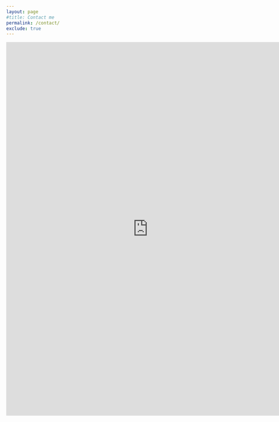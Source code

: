 ```yaml
---
layout: page
#title: Contact me
permalink: /contact/
exclude: true
---
```


<iframe src="https://docs.google.com/forms/d/e/1FAIpQLSdiyrMraHjokwT5Brvs0gqDw_e4JIpatDEfDlNSyNZ6xSBo2A/viewform?embedded=true" width="760" height="1000" frameborder="0" marginheight="0" marginwidth="0">Loading...</iframe>
